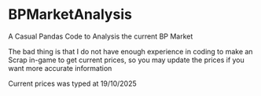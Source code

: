 # BPMarketAnalysis
A Casual Pandas Code to Analysis the current BP Market

The bad thing is that I do not have enough experience in coding to make an Scrap in-game to get current prices, so you may update the prices if you want more accurate information

Current prices was typed at 19/10/2025
